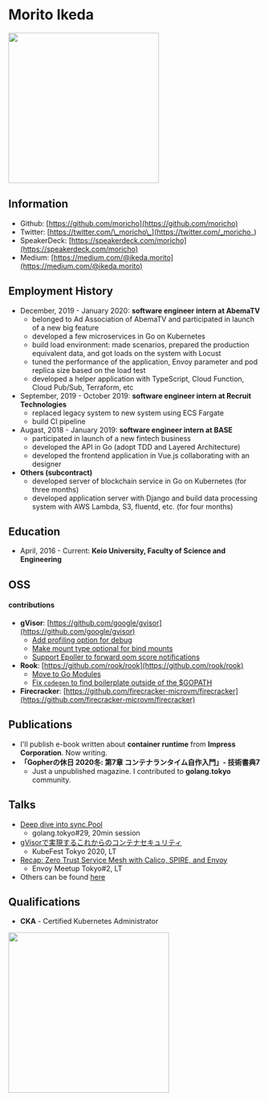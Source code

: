 # Morito Ikeda

<img width="300" src="https://moricho.github.io/images/kuma.jpeg">

## Information
- Github: [https://github.com/moricho](https://github.com/moricho)
- Twitter: [https://twitter.com/\_moricho\_](https://twitter.com/_moricho_)
- SpeakerDeck: [https://speakerdeck.com/moricho](https://speakerdeck.com/moricho)
- Medium: [https://medium.com/@ikeda.morito](https://medium.com/@ikeda.morito)

## Employment History
- December, 2019 - January 2020: __software engineer intern at AbemaTV__
  - belonged to Ad Association of AbemaTV and participated in launch of a new big feature
  - developed a few microservices in Go on Kubernetes
  - build load environment: made scenarios, prepared the production equivalent data, and got loads on the system with Locust
  - tuned the performance of the application, Envoy parameter and pod replica size based on the load test
  - developed a helper application with TypeScript, Cloud Function, Cloud Pub/Sub, Terraform, etc
- September, 2019 - October 2019: __software engineer intern at Recruit Technologies__
  - replaced legacy system to new system using ECS Fargate
  - build CI pipeline
- Augast, 2018 - January 2019: __software engineer intern at BASE__
  - participated in launch of a new fintech business
  - developed the API in Go (adopt TDD and Layered Architecture)
  - developed the frontend application in Vue.js collaborating with an designer
- __Others (subcontract)__
  - developed server of blockchain service in Go on Kubernetes (for three months)
  - developed application server with Django and build data processing system with AWS Lambda, S3, fluentd, etc. (for four months)

## Education
- April, 2016 - Current: __Keio University, Faculty of Science and Engineering__

## OSS

#### contributions

- __gVisor__: [https://github.com/google/gvisor](https://github.com/google/gvisor)
  - [Add profiling option for debug](https://github.com/google/gvisor/pull/1951)
  - [Make mount type optional for bind mounts](https://github.com/google/gvisor/pull/2487)
  - [Support Epoller to forward oom score notifications](https://github.com/google/gvisor-containerd-shim/issues/56)
- __Rook__: [https://github.com/rook/rook](https://github.com/rook/rook)
  - [Move to Go Modules](https://github.com/rook/rook/pull/4984)
  - [Fix `codegen` to find boilerplate outside of the $GOPATH](https://github.com/rook/rook/pull/5110)
- __Firecracker__: [https://github.com/firecracker-microvm/firecracker](https://github.com/firecracker-microvm/firecracker)

## Publications
- I'll publish e-book written about __container runtime__ from __Impress Corporation__. Now writing.
- __「Gopherの休日 2020冬: 第7章 コンテナランタイム自作入門」- 技術書典7__
  - Just a unpublished magazine. I contributed to __golang.tokyo__ community.

## Talks
- [Deep dive into sync.Pool](https://speakerdeck.com/moricho/deep-dive-into-sync-dot-pool)
  - golang.tokyo#29, 20min session
- [gVisorで実現するこれからのコンテナセキュリティ](https://speakerdeck.com/moricho/gvisordeshi-xian-surukorekarafalsekontenasekiyuritei)
  - KubeFest Tokyo 2020, LT
- [Recap: Zero Trust Service Mesh with Calico, SPIRE, and Envoy](https://speakerdeck.com/moricho/recap-zero-trust-service-mesh-with-calico-spire-and-envoy)
  - Envoy Meetup Tokyo#2, LT
- Others can be found [here](https://speakerdeck.com/moricho)

## Qualifications
- __CKA__ - Certified Kubernetes Administrator

<img width="320" src="https://moricho.github.io/images/cka.png">
